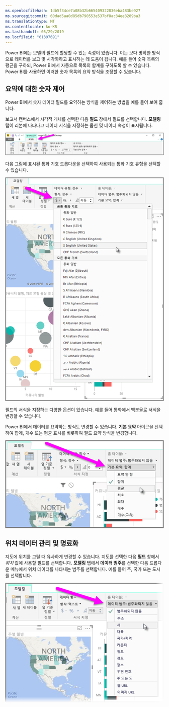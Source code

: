 ```yaml
---
ms.openlocfilehash: 1db5f34ce7a08b32b665409322836eba483be927
ms.sourcegitcommit: 60dad5aa0d85db790553e537bf8ac34ee3289ba3
ms.translationtype: MT
ms.contentlocale: ko-KR
ms.lasthandoff: 05/29/2019
ms.locfileid: "61397691"
---
```

Power BI에는 모델의 필드에 할당할 수 있는 속성이 있습니다. 이는 보다 명확한 방식으로 데이터를 보고 및 시각화하고 표시하는 데 도움이 됩니다. 예를 들어 숫자 목록의 평균을 구하되, Power BI에서 자동으로 목록의 합계를 구하도록 할 수 있습니다. Power BI를 사용하면 이러한 숫자 목록의 요약 방식을 조정할 수 있습니다.

## <a name="numeric-control-over-summarization"></a>요약에 대한 숫자 제어
Power BI에서 숫자 데이터 필드를 요약하는 방식을 제어하는 방법을 예를 들어 보여 줍니다.

보고서 캔버스에서 시각적 개체를 선택한 다음 **필드** 창에서 필드를 선택합니다. **모델링** 탭이 리본에 나타나고 데이터 서식을 지정하는 옵션 및 데이터 속성이 표시됩니다.

![](media/3-11d-customize-summarization-categorization/3-11d_1.png)

다음 그림에 표시된 통화 기호 드롭다운을 선택하여 사용되는 통화 기호 유형을 선택할 수 있습니다.

![](media/3-11d-customize-summarization-categorization/3-11d_2.png)

필드의 서식을 지정하는 다양한 옵션이 있습니다. 예를 들어 통화에서 백분율로 서식을 변경할 수 있습니다.

Power BI에서 데이터를 요약하는 방식도 변경할 수 있습니다. **기본 요약** 아이콘을 선택하여 합계, 개수 또는 평균 표시를 비롯하여 필드 요약 방식을 변경합니다.

![](media/3-11d-customize-summarization-categorization/3-11d_3.png)

## <a name="manage-and-clarify-your-location-data"></a>위치 데이터 관리 및 명료화
지도에 위치를 그릴 때 유사하게 변경할 수 있습니다. 지도를 선택한 다음 **필드** 창에서 *위치* 값에 사용할 필드를 선택합니다. **모델링** 탭에서 **데이터 범주**를 선택한 다음 드롭다운 메뉴에서 위치 데이터를 나타내는 범주를 선택합니다. 예를 들어 주, 국가 또는 도시를 선택합니다.

![](media/3-11d-customize-summarization-categorization/3-11d_4.png)

